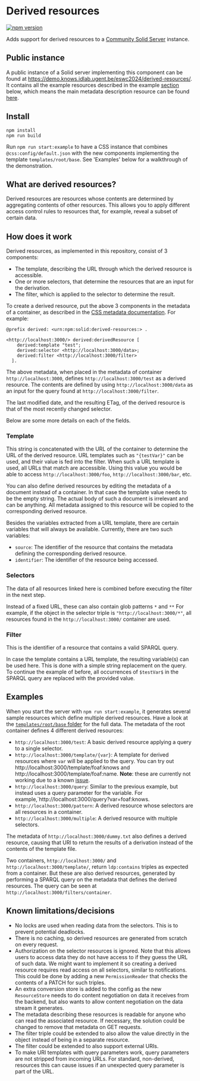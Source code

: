 # Derived resources

[![npm version](https://img.shields.io/npm/v/@solidlab/derived-resources-component)](https://www.npmjs.com/package/@solidlab/derived-resources-component)

Adds support for derived resources to a
[Community Solid Server](https://github.com/CommunitySolidServer/CommunitySolidServer) instance.

## Public instance

A public instance of a Solid server implementing this component can be found at
<https://demo.knows.idlab.ugent.be/eswc2024/derived-resources/>.
It contains all the example resources described in the example [section](#examples) below,
which means the main metadata description resource can be found
[here](https://demo.knows.idlab.ugent.be/eswc2024/derived-resources/.meta).

## Install

```
npm install
npm run build
```

Run `npm run start:example` to have a CSS instance that combines `@css:config/default.json` with the new components implementing the template `templates/root/base`. See 'Examples' below for a walkthrough of the demonstration.

## What are derived resources?

Derived resources are resources whose contents are determined by aggregating contents of other resources.
This allows you to apply different access control rules to resources that, for example,
reveal a subset of certain data.

## How does it work

Derived resources, as implemented in this repository,
consist of 3 components:
- The template, describing the URL through which the derived resource is accessible.
- One or more selectors, that determine the resources that are an input for the derivation.
- The filter, which is applied to the selector to determine the result.

To create a derived resource, put the above 3 components in the metadata of a container,
as described in the [CSS metadata documentation](https://communitysolidserver.github.io/CommunitySolidServer/7.x/usage/metadata/).
For example:
```turtle
@prefix derived: <urn:npm:solid:derived-resources:> .

<http://localhost:3000/> derived:derivedResource [
    derived:template "test";
    derived:selector <http://localhost:3000/data>;
    derived:filter <http://localhost:3000/filter>
  ].
```
The above metadata, when placed in the metadata of container `http://localhost:3000`,
defines `http://localhost:3000/test` as a derived resource.
The contents are defined by using `http://localhost:3000/data`
as an input for the query found at `http://localhost:3000/filter`.

The last modified date, and the resulting ETag, of the derived resource
is that of the most recently changed selector.

Below are some more details on each of the fields.

### Template

This string is concatenated with the URL of the container to determine the URL of the derived resource.
URL templates such as `"{testVar}"` can be used, and their value is fed into the filter.
When such a URL template is used, all URLs that match are accessible.
Using this value you would be able to access `http://localhost:3000/foo`,
`http://localhost:3000/bar`, etc.

You can also define derived resources by editing the metadata of a document instead of a container.
In that case the template value needs to be the empty string.
The actual body of such a document is irrelevant and can be anything.
All metadata assigned to this resource will be copied to the corresponding derived resource.

Besides the variables extracted from a URL template,
there are certain variables that will always be available.
Currently, there are two such variables:
- `source`: The identifier of the resource that contains the metadata defining the corresponding derived resource.
- `identifier`: The identifier of the resource being accessed.

### Selectors

The data of all resources linked here is combined before executing the filter in the next step.

Instead of a fixed URL, these can also contain glob patterns `*` and `**`
For example, if the object in the selector triple is `"http://localhost:3000/*"`,
all resources found in the `http://localhost:3000/` container are used.

### Filter

This is the identifier of a resource that contains a valid SPARQL query.

In case the template contains a URL template, the resulting variable(s) can be used here.
This is done with a simple string replacement on the query.
To continue the example of before,
all occurrences of `$testVar$` in the SPARQL query are replaced with the provided value.

## Examples

When you start the server with `npm run start:example`,
it generates several sample resources which define multiple derived resources.
Have a look at the [`templates/root/base` folder](https://github.com/SolidLabResearch/derived-resources-component/tree/main/templates/root/base)
for the full data.
The metadata of the root container defines 4 different derived resources:
- `http://localhost:3000/test`: A basic derived resource applying a query to a single selector.
- `http://localhost:3000/template/{var}`: A template for derived resources where `var` will be applied to the query.
     You can try out http://localhost:3000/template/foaf:knows and http://localhost:3000/template/foaf:name.
     **Note**: these are currently not working due to a known
               [issue](https://github.com/SolidLabResearch/derived-resources-component/issues/10).
- `http://localhost:3000/query`: Similar to the previous example, but instead uses a query parameter for the variable.
     For example,`http://localhost:3000/query?var=foaf:knows.
- `http://localhost:3000/pattern`: A derived resource whose selectors are all resources in a container.
- `http://localhost:3000/multiple`: A derived resource with multiple selectors.

The metadata of `http://localhost:3000/dummy.txt` also defines a derived resource,
causing that URl to return the results of a derivation instead of the contents of the template file.

Two containers, `http://localhost:3000/` and `http://localhost:3000/template/`,
return `ldp:contains` triples as expected from a container.
But these are also derived resources,
generated by performing a SPARQL query on the metadata that defines the derived resources.
The query can be seen at `http://localhost:3000/filters/container`.

## Known limitations/decisions

- No locks are used when reading data from the selectors. This is to prevent potential deadlocks.
- There is no caching, so derived resources are generated from scratch on every request.
- Authorization on the selector resources is ignored.
  Note that this allows users to access data they do not have access to if they guess the URL of such data.
  We might want to implement it so creating a derived resource requires read access on all selectors,
  similar to notifications.
  This could be done by adding a new `PermissionReader` that checks the contents of a PATCH for such triples.
- An extra conversion store is added to the config as the new `ResourceStore` needs to do content negotiation
  on data it receives from the backend,
  but also wants to allow content negotiation on the data stream it generates.
- The metadata describing these resources is readable for anyone who can read the associated resource.
  If necessary, the solution could be changed to remove that metadata on GET requests.
- The filter triple could be extended to also allow the value directly in the object instead of being in a separate resource.
- The filter could be extended to also support external URIs.
- To make URI templates with query parameters work, query parameters are not stripped from incoming URLs.
  For standard, non-derived, resources this can cause issues if an unexpected query parameter is part of the URL.
